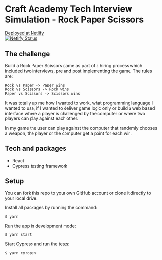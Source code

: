 # Craft Academy Tech Interview Simulation - Rock Paper Scissors
[Deployed at Netlify](https://rock-paper-scisso-s.netlify.app) <br />
[![Netlify Status](https://api.netlify.com/api/v1/badges/69e06c60-e33a-4572-9ed4-e2eea5f9564a/deploy-status)](https://app.netlify.com/sites/rock-paper-scisso-s/deploys)

## The challenge
Build a Rock Paper Scissors game as part of a hiring process which included two interviews, pre and post implementing the game. The rules are: <br />
```
Rock vs Paper -> Paper wins
Rock vs Scissors -> Rock wins
Paper vs Scissors -> Scissors wins
```
It was totally up me how I wanted to work, what programming language I wanted to use, if I wanted to deliver game logic only or build a web based interface where a player is challenged by the computer or where two players can play against each other. 

In my game the user can play against the computer that randomly chooses a weapon, the player or the computer get a point for each win.

## Tech and packages

<ul>
<li> React <br />
<li> Cypress testing framework
</ul>

## Setup
You can fork this repo to your own GitHub account or clone it directly to your local drive. 

Install all packages by running the command:

``` $ yarn ```

Run the app in development mode:

``` $ yarn start ```

Start Cypress and run the tests:

``` $ yarn cy:open ```
